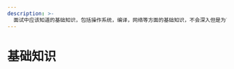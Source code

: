 ```yaml
---
description: >-
  面试中应该知道的基础知识，包括操作系统，编译，网络等方面的基础知识，不会深入但是为了面试和IT素养有必要了解；另外也会收罗一些JAVA语言相关的问题；最后推荐了一些公开课。
---
```


# 基础知识

